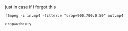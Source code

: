 just in case if i forgot this 

```
ffmpeg -i in.mp4 -filter:v "crop=900:700:0:50" out.mp4
```
```
crop=w:h:x:y
```
